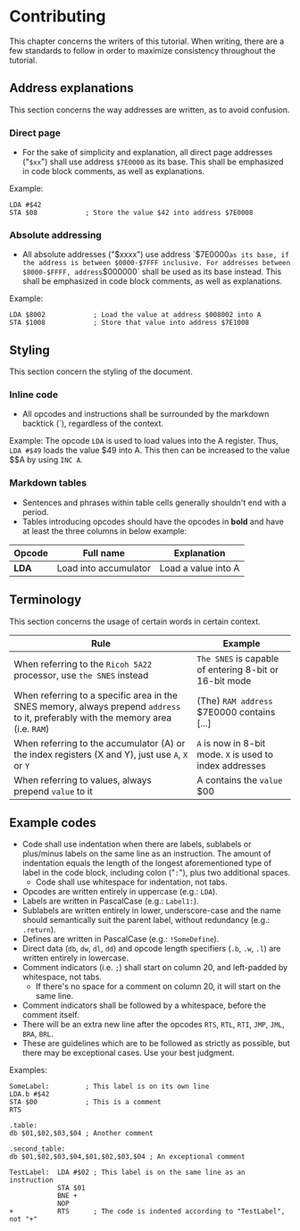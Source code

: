 # Contributing
This chapter concerns the writers of this tutorial. When writing, there are a few standards to follow in order to maximize consistency throughout the tutorial.

## Address explanations
This section concerns the way addresses are written, as to avoid confusion.

### Direct page
- For the sake of simplicity and explanation, all direct page addresses ("`$xx`") shall use address `$7E0000` as its base. This shall be emphasized in code block comments, as well as explanations.

Example:
```
LDA #$42
STA $08            ; Store the value $42 into address $7E0008
```

### Absolute addressing
- All absolute addresses ("$xxxx") use address `$7E0000` as its base, if the address is between $0000-$7FFF inclusive. For addresses between $8000-$FFFF, address `$000000` shall be used as its base instead. This shall be emphasized in code block comments, as well as explanations.

Example:
```
LDA $8002            ; Load the value at address $008002 into A
STA $1008            ; Store that value into address $7E1008
```

## Styling
This section concern the styling of the document.

### Inline code
- All opcodes and instructions shall be surrounded by the markdown backtick (`), regardless of the context.

Example: The opcode `LDA` is used to load values into the A register. Thus, `LDA #$49` loads the value $49 into A. This then can be increased to the value $$A by using `INC A`.

### Markdown tables
- Sentences and phrases within table cells generally shouldn't end with a period.
- Tables introducing opcodes should have the opcodes in **bold** and have at least the three columns in below example:

|Opcode|Full name|Explanation|
|-|-|-|
|**LDA**|Load into accumulator|Load a value into A|

## Terminology
This section concerns the usage of certain words in certain context.

|Rule|Example|
|-|-|
|When referring to the `Ricoh 5A22` processor, use `the SNES` instead|`The SNES` is capable of entering 8-bit or 16-bit mode|
|When referring to a specific area in the SNES memory, always prepend `address` to it, preferably with the memory area (i.e. `RAM`)|(The) `RAM address` $7E0000 contains [...]|
|When referring to the accumulator (A) or the index registers (X and Y), just use `A`, `X` or `Y`|`A` is now in 8-bit mode. `X` is used to index addresses|
|When referring to values, always prepend `value` to it|A contains the `value` $00|

## Example codes
- Code shall use indentation when there are labels, sublabels or plus/minus labels on the same line as an instruction. The amount of indentation equals the length of the longest aforementioned type of label in the code block, including colon ("`:`"), plus two additional spaces.
  - Code shall use whitespace for indentation, not tabs.
- Opcodes are written entirely in uppercase (e.g.: `LDA`).
- Labels are written in PascalCase (e.g.: `Label1:`).
- Sublabels are written entirely in lower, underscore-case and the name should semantically suit the parent label, without redundancy (e.g.: `.return`).
- Defines are written in PascalCase (e.g.: `!SomeDefine`).
- Direct data (`db`, `dw`, `dl`, `dd`) and opcode length specifiers (`.b`, `.w`, `.l`) are written entirely in lowercase.
- Comment indicators (i.e. `;`) shall start on column 20, and left-padded by whitespace, not tabs.
    - If there's no space for a comment on column 20, it will start on the same line.
- Comment indicators shall be followed by a whitespace, before the comment itself.
- There will be an extra new line after the opcodes `RTS`, `RTL`, `RTI`, `JMP`, `JML`, `BRA`, `BRL`.
- These are guidelines which are to be followed as strictly as possible, but there may be exceptional cases. Use your best judgment.

Examples:
```
SomeLabel:         ; This label is on its own line
LDA.b #$42
STA $00            ; This is a comment
RTS

.table:
db $01,$02,$03,$04 ; Another comment

.second_table:
db $01,$02,$03,$04,$01,$02,$03,$04 ; An exceptional comment
```
```
TestLabel:  LDA #$02 ; This label is on the same line as an instruction
            STA $01
            BNE +
            NOP
+           RTS      ; The code is indented according to "TestLabel", not "+"
```